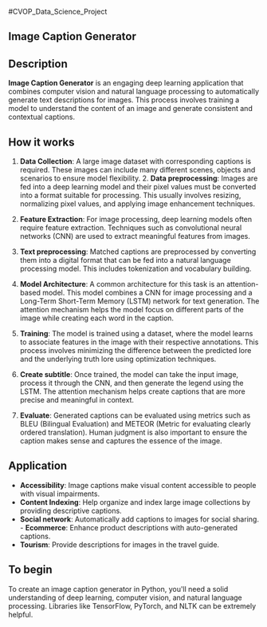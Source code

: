 #CVOP_Data_Science_Project
## Image Caption Generator 

## Description

**Image Caption Generator** is an engaging deep learning application that combines computer vision and natural language processing to automatically generate text descriptions for images. This process involves training a model to understand the content of an image and generate consistent and contextual captions.

## How it works

1. **Data Collection**:
A large image dataset with corresponding captions is required. These images can include many different scenes, objects and scenarios to ensure model flexibility. 2. **Data preprocessing**:
Images are fed into a deep learning model and their pixel values ​​must be converted into a format suitable for processing. This usually involves resizing, normalizing pixel values, and applying image enhancement techniques.

3. **Feature Extraction**:
For image processing, deep learning models often require feature extraction. Techniques such as convolutional neural networks (CNN) are used to extract meaningful features from images.

4. **Text preprocessing**:
Matched captions are preprocessed by converting them into a digital format that can be fed into a natural language processing model. This includes tokenization and vocabulary building.

5. **Model Architecture**:
A common architecture for this task is an attention-based model. This model combines a CNN for image processing and a Long-Term Short-Term Memory (LSTM) network for text generation. The attention mechanism helps the model focus on different parts of the image while creating each word in the caption.

6. **Training**:
The model is trained using a dataset, where the model learns to associate features in the image with their respective annotations. This process involves minimizing the difference between the predicted lore and the underlying truth lore using optimization techniques.

7. **Create subtitle**:
Once trained, the model can take the input image, process it through the CNN, and then generate the legend using the LSTM. The attention mechanism helps create captions that are more precise and meaningful in context.

8. **Evaluate**:
Generated captions can be evaluated using metrics such as BLEU (Bilingual Evaluation) and METEOR (Metric for evaluating clearly ordered translation). Human judgment is also important to ensure the caption makes sense and captures the essence of the image.

## Application

- **Accessibility**:
Image captions make visual content accessible to people with visual impairments.
- **Content Indexing**:
Help organize and index large image collections by providing descriptive captions.
- **Social network**:
Automatically add captions to images for social sharing. - **Ecommerce**:
Enhance product descriptions with auto-generated captions.
- **Tourism**:
Provide descriptions for images in the travel guide.

## To begin

To create an image caption generator in Python, you'll need a solid understanding of deep learning, computer vision, and natural language processing. Libraries like TensorFlow, PyTorch, and NLTK can be extremely helpful. 
